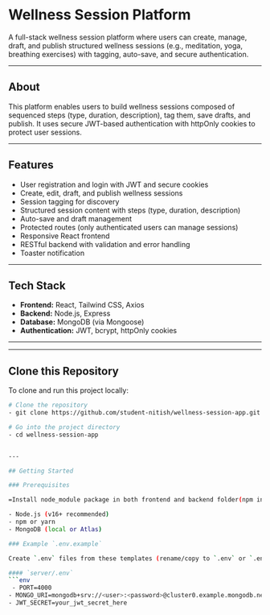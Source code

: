 # Wellness Session Platform

A full-stack wellness session platform where users can create, manage, draft, and publish structured wellness sessions (e.g., meditation, yoga, breathing exercises) with tagging, auto-save, and secure authentication.


---

## About

This platform enables users to build wellness sessions composed of sequenced steps (type, duration, description), tag them, save drafts, and publish. It uses secure JWT-based authentication with httpOnly cookies to protect user sessions.

---

## Features

- User registration and login with JWT and secure cookies  
- Create, edit, draft, and publish wellness sessions  
- Session tagging for discovery  
- Structured session content with steps (type, duration, description)  
- Auto-save and draft management  
- Protected routes (only authenticated users can manage sessions)  
- Responsive React frontend  
- RESTful backend with validation and error handling  
- Toaster notification

---

## Tech Stack

- **Frontend:** React, Tailwind CSS, Axios  
- **Backend:** Node.js, Express  
- **Database:** MongoDB (via Mongoose)  
- **Authentication:** JWT, bcrypt, httpOnly cookies  

---


---

## Clone this Repository

To clone and run this project locally:

```bash
# Clone the repository
- git clone https://github.com/student-nitish/wellness-session-app.git

# Go into the project directory
- cd wellness-session-app


---

## Getting Started

### Prerequisites

=Install node_module package in both frontend and backend folder(npm install)

- Node.js (v16+ recommended)  
- npm or yarn  
- MongoDB (local or Atlas)

### Example `.env.example`

Create `.env` files from these templates (rename/copy to `.env` or `.env.local` per folder and fill values):

#### `server/.env`
```env
 - PORT=4000
- MONGO_URI=mongodb+srv://<user>:<password>@cluster0.example.mongodb.net/dbname?retryWrites=true&w=majority
- JWT_SECRET=your_jwt_secret_here

